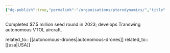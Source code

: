 ```yaml
---
{"dg-publish":true,"permalink":"/organisations/pterodynamics/","title":"PteroDynamics"}
---
```



Completed $7.5 million seed round in 2023; develops Transwing autonomous VTOL aircraft.

related_to:: [[autonomous-drones\|autonomous-drones]]
related_to:: [[usa\|USA]]
